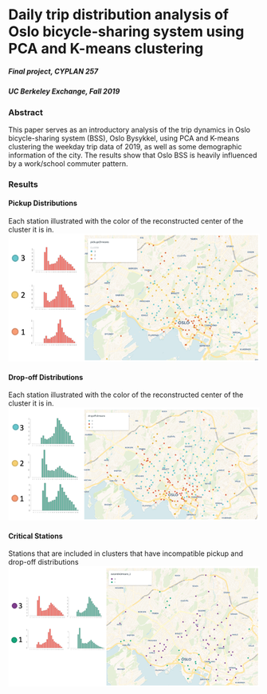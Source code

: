 # Daily trip distribution analysis of Oslo bicycle-sharing system using PCA and K-means clustering

##### Final project, CYPLAN 257
##### UC Berkeley Exchange, Fall 2019

### Abstract

This paper serves as an introductory analysis of the trip dynamics in Oslo bicycle-sharing system (BSS), Oslo Bysykkel, using PCA and K-means clustering the weekday trip data of 2019, as well as some demographic information of the city. The results show that Oslo BSS is heavily influenced by a work/school commuter pattern.

### Results

#### Pickup Distributions
Each station illustrated with the color of the reconstructed center of the cluster it is in.
![critical_stations](./figures/pickup.png)

#### Drop-off Distributions
Each station illustrated with the color of the reconstructed center of the cluster it is in.
![critical_stations](./figures/dropoff.png)

#### Critical Stations
Stations that are included in clusters that have incompatible pickup and drop-off distributions
![critical_stations](./figures/criticalstations.png)
